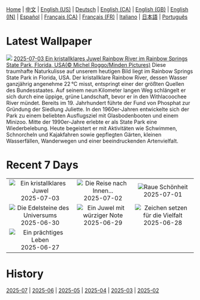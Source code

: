 [Home](../README.md) | [中文](zh-CN.md) | [English (US)](en-US.md) | [Deutsch](de-DE.md) | [English (CA)](en-CA.md) | [English (GB)](en-GB.md) | [English (IN)](en-IN.md) | [Español](es-ES.md) | [Français (CA)](fr-CA.md) | [Français (FR)](fr-FR.md) | [Italiano](it-IT.md) | [日本語](ja-JP.md) | [Português](pt-BR.md)

# Latest Wallpaper
![](https://www.bing.com/th?id=OHR.RainbowRiver_DE-DE1687862683_UHD.jpg)
[2025-07-03 Ein kristallklares Juwel Rainbow River im Rainbow Springs State Park, Florida, USA(© Michel Roggo/Minden Pictures)](https://www.bing.com/th?id=OHR.RainbowRiver_DE-DE1687862683_UHD.jpg)
Diese traumhafte Naturkulisse auf unserem heutigen Bild liegt im Rainbow Springs State Park in Florida, USA. Der kristallklare Rainbow River, dessen Wasser ganzjährig angenehme 22 °C misst, entspringt einer der größten Quellen des Bundesstaates. Auf seinem neun Kilometer langen Weg schlängelt er sich durch eine üppige, grüne Landschaft, bevor er in den Withlacoochee River mündet. Bereits im 19. Jahrhundert führte der Fund von Phosphat zur Gründung der Siedlung Juliette. In den 1960er-Jahren entwickelte sich der Park zu einem beliebten Ausflugsziel mit Glasbodenbooten und einem Minizoo. Mitte der 1990er-Jahre erlebte er als State Park eine Wiederbelebung. Heute begeistert er mit Aktivitäten wie Schwimmen, Schnorcheln und Kajakfahren sowie gepflegten Gärten, kleinen Wasserfällen, Wanderwegen und einer beeindruckenden Artenvielfalt.

# Recent 7 Days
|  |  |  |
|:---:|:---:|:---:|
| ![](https://www.bing.com/th?id=OHR.RainbowRiver_DE-DE1687862683_400x240.jpg "Ein kristallklares Juwel") 2025-07-03 | ![](https://www.bing.com/th?id=OHR.CalwMarketsquare_DE-DE9027821635_400x240.jpg "Die Reise nach Innen...") 2025-07-02 | ![](https://www.bing.com/th?id=OHR.CanadaDayFogo_DE-DE8180601933_400x240.jpg "Raue Schönheit") 2025-07-01 |
| ![](https://www.bing.com/th?id=OHR.WolfeCrater_DE-DE8115529012_400x240.jpg "Die Edelsteine des Universums") 2025-06-30 | ![](https://www.bing.com/th?id=OHR.BandaIsland_DE-DE7986522169_400x240.jpg "Ein Juwel mit würziger Note") 2025-06-29 | ![](https://www.bing.com/th?id=OHR.MarienplatzCSD_DE-DE0126550227_400x240.jpg "Zeichen setzen für die Vielfalt") 2025-06-28 |
| ![](https://www.bing.com/th?id=OHR.SplendidFrog_DE-DE7801241876_400x240.jpg "Ein prächtiges Leben") 2025-06-27 |  |  |

# History
[2025-07](../archives/wallpaper/de-DE/w_2025_07.md) | [2025-06](../archives/wallpaper/de-DE/w_2025_06.md) | [2025-05](../archives/wallpaper/de-DE/w_2025_05.md) | [2025-04](../archives/wallpaper/de-DE/w_2025_04.md) | [2025-03](../archives/wallpaper/de-DE/w_2025_03.md) | [2025-02](../archives/wallpaper/de-DE/w_2025_02.md)
